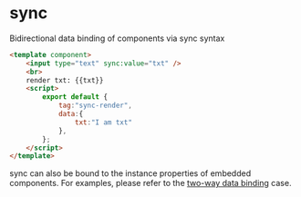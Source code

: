 # sync

Bidirectional data binding of components via sync syntax

<comp-viewer comp-name="sync-render">

```html
<template component>
    <input type="text" sync:value="txt" />
    <br>
    render txt: {{txt}}
    <script>
        export default {
            tag:"sync-render",
            data:{
                txt:"I am txt"
            },
        };
    </script>
</template>
```

</comp-viewer>

sync can also be bound to the instance properties of embedded components. For examples, please refer to the [two-way data binding](../../cases/sync.md) case.